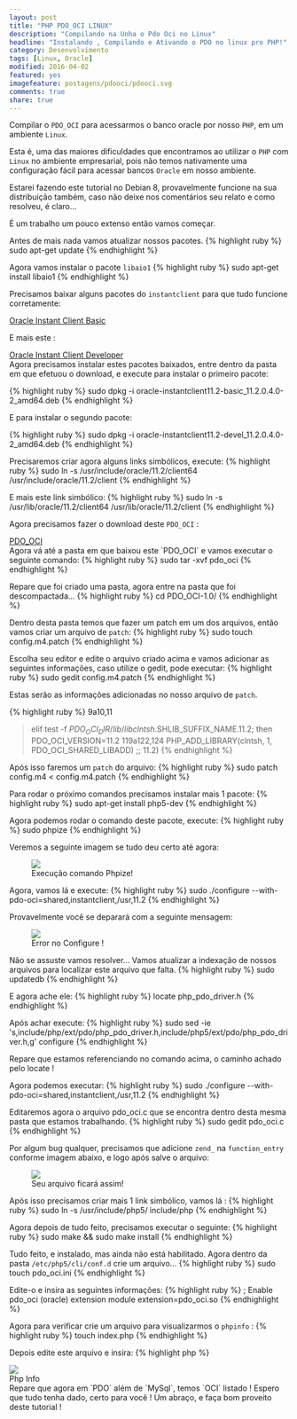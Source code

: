 ```yaml
---
layout: post
title: "PHP PDO_OCI LINUX"
description: "Compilando na Unha o Pdo Oci no Linux"
headline: "Instalando , Compilando e Ativando o PDO no linux pro PHP!"
category: Desenvolvimento
tags: [Linux, Oracle]
modified: 2016-04-02
featured: yes
imagefeature: postagens/pdooci/pdooci.svg
comments: true
share: true
---
```

Compilar o `PDO_OCI` para acessarmos o banco oracle por nosso `PHP`, em um ambiente `Linux`.

Esta é, uma das maiores dificuldades que encontramos ao utilizar o `PHP` com `Linux` no ambiente empresarial, pois não temos nativamente uma configuração fácil para acessar bancos `Oracle` em nosso ambiente.

Estarei fazendo este tutorial no Debian 8, provavelmente funcione na sua distribuição também, caso não deixe nos comentários seu relato e como resolveu, é claro...

É um trabalho um pouco extenso então vamos começar.

Antes de mais nada vamos atualizar nossos pacotes.
{% highlight ruby %}
sudo apt-get update
{% endhighlight %}

Agora vamos instalar o pacote `libaio1`
{% highlight ruby %}
sudo apt-get install libaio1
{% endhighlight %}

Precisamos baixar alguns pacotes do `instantclient` para que tudo funcione corretamente:

<div class="text-center">
<a href="http://jhoemrs.github.io/arquivos/pdooci/oracle-instantclient11.2-basic_11.2.0.4.0-2_amd64.deb" class="btn btn-primary btn-sm">Oracle Instant Client Basic</a>
</div>

E mais este :

<div class="text-center">
<a href="http://jhoemrs.github.io/arquivos/pdooci/oracle-instantclient11.2-devel_11.2.0.4.0-2_amd64.deb" class="btn btn-primary btn-sm">Oracle Instant Client Developer</a>
</div>
Agora precisamos instalar estes pacotes baixados, entre dentro da pasta em que efetuou o download, e execute para instalar o primeiro pacote:

{% highlight ruby %}
sudo dpkg -i oracle-instantclient11.2-basic_11.2.0.4.0-2_amd64.deb
{% endhighlight %}

E para instalar o segundo pacote:

{% highlight ruby %}
sudo dpkg -i oracle-instantclient11.2-devel_11.2.0.4.0-2_amd64.deb
{% endhighlight %}

Precisaremos criar agora alguns links simbólicos, execute:
{% highlight ruby %}
sudo ln -s /usr/include/oracle/11.2/client64 /usr/include/oracle/11.2/client
{% endhighlight %}

E mais este link simbólico:
{% highlight ruby %}
sudo ln -s /usr/lib/oracle/11.2/client64 /usr/lib/oracle/11.2/client
{% endhighlight %}

Agora precisamos fazer o download deste `PDO_OCI` :
<div class="text-center">
<a href="http://jhoemrs.github.io/arquivos/pdooci/pdo_oci" class="btn btn-primary btn-sm">PDO_OCI</a>
</div>
Agora vá até a pasta em que baixou este `PDO_OCI` e vamos executar o seguinte comando:
{% highlight ruby %}
sudo tar -xvf pdo_oci
{% endhighlight %}

Repare que foi criado uma pasta, agora entre na pasta que foi descompactada...
{% highlight ruby %}
cd PDO_OCI-1.0/
{% endhighlight %}

Dentro desta pasta temos que fazer um patch em um dos arquivos, então vamos criar um arquivo de `patch`:
{% highlight ruby %}
sudo touch config.m4.patch
{% endhighlight %}

Escolha seu editor e edite o arquivo criado acima e vamos adicionar as seguintes informações, caso utilize o gedit, pode executar:
{% highlight ruby %}
sudo gedit config.m4.patch
{% endhighlight %}

Estas serão as informações adicionadas no nosso arquivo de `patch`.

{% highlight ruby %}
9a10,11
> elif test -f $PDO_OCI_DIR/lib/libclntsh.$SHLIB_SUFFIX_NAME.11.2; then
> PDO_OCI_VERSION=11.2
119a122,124
> PHP_ADD_LIBRARY(clntsh, 1, PDO_OCI_SHARED_LIBADD)
> ;;
> 11.2)
{% endhighlight %}

Após isso faremos um `patch` do arquivo:
{% highlight ruby %}
sudo patch config.m4 < config.m4.patch
{% endhighlight %}

Para rodar o próximo comandos precisamos instalar mais 1 pacote:
{% highlight ruby %}
sudo apt-get install php5-dev
{% endhighlight %}

Agora podemos rodar o comando deste pacote, execute:
{% highlight ruby %}
sudo phpize
{% endhighlight %}

Veremos a seguinte imagem se tudo deu certo até agora:
<figure>
	<img src="{{ site.url }}/images/postagens/pdooci/phpize.png">
	<figcaption><a data-toggle="tooltip" title="Phpize fica no pacote php5-dev!">Execução comando Phpize!</a></figcaption>
</figure>

Agora, vamos lá e execute:
{% highlight ruby %}
sudo ./configure --with-pdo-oci=shared,instantclient,/usr,11.2
{% endhighlight %}

Provavelmente você se deparará com a seguinte mensagem:

<figure>
	<img src="{{ site.url }}/images/postagens/pdooci/configureerror.png">
	<figcaption><a data-toggle="tooltip" title="Odiamos erros...">Error no Configure !</a></figcaption>
</figure>

Não se assuste vamos resolver...
Vamos atualizar a indexação de nossos arquivos para localizar este arquivo que falta.
{% highlight ruby %}
sudo updatedb
{% endhighlight %}

E agora ache ele:
{% highlight ruby %}
locate php_pdo_driver.h
{% endhighlight %}

Após achar execute:
{% highlight ruby %}
sudo sed -ie 's,include/php/ext/pdo/php_pdo_driver.h,include/php5/ext/pdo/php_pdo_driver.h,g' configure
{% endhighlight %}

Repare que estamos referenciando no comando acima, o caminho achado pelo locate ! <i class="icon-smile"></i>

Agora podemos executar:
{% highlight ruby %}
sudo ./configure --with-pdo-oci=shared,instantclient,/usr,11.2
{% endhighlight %}

Editaremos agora o arquivo pdo_oci.c que se encontra dentro desta mesma pasta que estamos trabalhando.
{% highlight ruby %}
sudo gedit pdo_oci.c
{% endhighlight %}

Por algum bug qualquer, precisamos que adicione `zend_` na `function_entry` conforme imagem abaixo, e logo após salve o arquivo:

<figure>
	<img src="{{ site.url }}/images/postagens/pdooci/adicionezend.png">
	<figcaption><a data-toggle="tooltip" title="Arquivo Editado.">Seu arquivo ficará assim!</a></figcaption>
</figure>

Após isso precisamos criar mais 1 link simbólico, vamos lá :
{% highlight ruby %}
sudo ln -s /usr/include/php5/ include/php
{% endhighlight %}

Agora depois de tudo feito, precisamos executar o seguinte:
{% highlight ruby %}
sudo make && sudo make install
{% endhighlight %}

Tudo feito, e instalado, mas ainda não está habilitado.
Agora dentro da pasta `/etc/php5/cli/conf.d` crie um arquivo...
{% highlight ruby %}
sudo touch pdo_oci.ini
{% endhighlight %}

Edite-o e insira as seguintes informações:
{% highlight ruby %}
; Enable pdo_oci (oracle) extension module
extension=pdo_oci.so
{% endhighlight %}

Agora para verificar crie um arquivo para visualizarmos o `phpinfo` :
{% highlight ruby %}
touch index.php
{% endhighlight %}

Depois edite este arquivo e insira:
{% highlight php %}
<?php

phpinfo();
{% endhighlight %}

Para todas as nossas alterações terem efeito, restarte o servidor:
{% highlight ruby %}
sudo /etc/init.d/apache2 restart
{% endhighlight %}

Agora vamos rodar o servidor para acessarmos nosso phpinfo...
{% highlight ruby %}
php -S localhost:8000
{% endhighlight %}

Abra seu navegador no endereço `http://localhost:8000`.
Vá até PDO na página , se você executou tudo corretamente verá o seguinte:

<figure>
	<img src="{{ site.url }}/images/postagens/pdooci/phpinfo.png">
	<figcaption><a data-toggle="tooltip" title="Aqui você pode ver várias informações do PHP.">Php Info</a></figcaption>
</figure>

Repare que agora em `PDO` além de `MySql`, temos `OCI` listado ! <i class="icon-smile"></i>

Espero que tudo tenha dado, certo para você !

Um abraço, e faça bom proveito deste tutorial !
